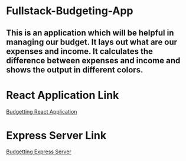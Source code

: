 # Fullstack-Budgeting-App

## This is an application which will be helpful in managing our budget. It lays out what are our expenses and income. It calculates the difference between expenses and income and shows the output in different colors.


# React Application Link

[Budgetting React Application](https://hafiz-budgetting-app.netlify.app)


# Express Server Link

[Budgetting Express Server](https://fullstack-budget-app.herokuapp.com/)
